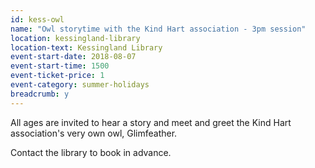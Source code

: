 ```yaml
---
id: kess-owl
name: "Owl storytime with the Kind Hart association - 3pm session"
location: kessingland-library
location-text: Kessingland Library
event-start-date: 2018-08-07
event-start-time: 1500
event-ticket-price: 1
event-category: summer-holidays
breadcrumb: y
---
```


All ages are invited to hear a story and meet and greet the Kind Hart association's very own owl, Glimfeather.

Contact the library to book in advance.
